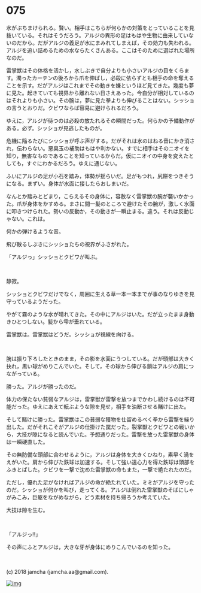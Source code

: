 # 075

水がぶちまけられる。賢い。相手はこちらが何らかの対策をとっていることを見抜いている。それはそうだろう。アルジの異形の足はもはや生物に由来していないのだから。だがアルジの義足が水にまみれてしまえば，その効力も失われる。アルジを追い詰めるための水ならたくさんある。ここはそのために選ばれた場所なのだ。  

雷掌獣はその体格を活かし，水しぶきで自分よりも小さいアルジの目をくらます。濁ったカーテンの後ろから爪を伸ばし，必殺に依らずとも相手の命を奪えることを示す。だがアルジはこれまでその動きを嫌というほど見てきた。幾度も夢に見た。起きていても視界から離れない日さえあった。今自分が相対しているのはそれよりも小さい。その腕は，夢に見た拳よりも伸びることはない。シッショの言うとおりだ。クビワならば容易に避けられるだろう。  

ゆえに，アルジが待つのは必殺の放たれるその瞬間だった。何らかの予備動作がある。必ず。シッショが見逃したものが。  

危機に陥るたびにシッショが呼ぶ声がする。だがそれは水のはねる音にかき消され，伝わらない。悪臭玉の補助はもはや利かない。すでに相手はそのニオイを知り，無害なものであることを知っているからだ。仮にニオイの中身を変えたとしても，すぐにわかるだろう。ゆえに通じない。  

ふいにアルジの足が小石を踏み，体勢が揺らいだ。足がもつれ，尻餅をつきそうになる。まずい。身体が水面に接したらおしまいだ。  

なんとか踏みとどまり，こらえるその身体に，容赦なく雷掌獣の腕が襲いかかった。爪が身体をかすめる。まさに間一髪のところで避けたその腕が，激しく水面に叩きつけられた。勢いの反動か，その動きが一瞬止まる。違う。それは反動じゃない。これは。  

何かの弾けるような音。  

飛び散るしぶきにシッショたちの視界がふさがれた。  

「アルジっ」シッショとクビワが叫ぶ。  

<br>  

静寂。  

シッショとクビワだけでなく，周囲に生える草一本一本までが事のなりゆきを見守っているようだった。  

やがて霧のような水が晴れてきた。その中にアルジはいた。だが立ったまま身動きひとつしない。髪から雫が垂れている。  

雷掌獣は。雷掌獣はどうだ。シッショが視線を向ける。  

<br>  

腕は振り下ろしたときのまま，その影を水面にうつしている。だが頭部は大きく抉れ，黒い球がめりこんでいた。そして，その球から伸びる鎖はアルジの肩につながっている。  

勝った。アルジが勝ったのだ。  

体力の保たない貧弱なアルジは，雷掌獣が雷撃を放つまでかわし続けるのは不可能だった。ゆえにあえて転ぶような隙を見せ，相手を油断させる賭けに出た。  

そして賭けに勝った。雷掌獣はこの貧弱な獲物を仕留めるべく拳から雷撃を繰り出した。だがそれこそがアルジの仕掛けた罠だった。裂掌獣とクビワとの戦いから，大技が隙になると読んでいた。予想通りだった。雷撃を放った雷掌獣の身体は一瞬硬直した。  

その無防備な頭部に合わせるように，アルジは身体を大きくひねり，素早く渦をえがいた。肩から伸びた鉄球は加速する。そして強い遠心力を得た鉄球は頭部をふきとばした。クビワを一撃で沈めた雷掌獣の命もまた，一撃で絶たれたのだ。  

ただし，優れた足がなければアルジの命が絶たれていた。ミミがアルジを守ったのだ。シッショが何かを叫び，走ってくる。アルジは倒れた雷掌獣のそばにしゃがみこみ，巨躯をながめながら，どう素材を持ち帰ろうか考えていた。  

大技は隙を生む。  

<br>  

「アルジっ!!」  

その声にふとアルジは，大きな牙が身体にめりこんでいるのを知った。  

<br>  
<br>  
(c) 2018 jamcha (jamcha.aa@gmail.com).  

[![img](http://i.creativecommons.org/l/by-nc-sa/4.0/88x31.png)](http://creativecommons.org/licenses/by-nc-sa/4.0/deed)